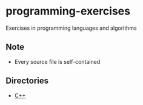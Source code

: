 # programming-exercises
Exercises in programming languages and algorithms

## Note
* Every source file is self-contained

## Directories
* [C++](c++)
